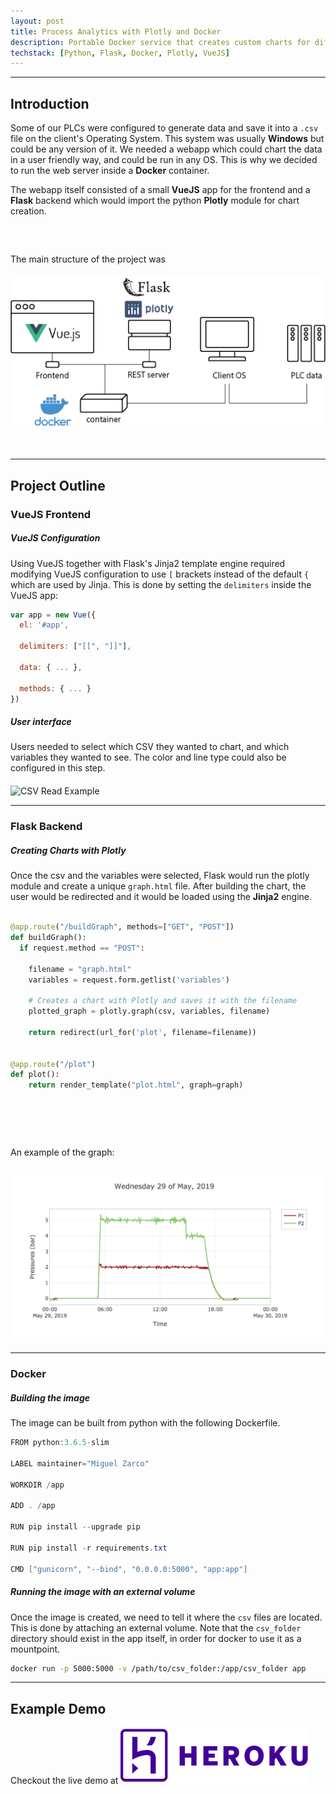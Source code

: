```yaml
---
layout: post
title: Process Analytics with Plotly and Docker
description: Portable Docker service that creates custom charts for different process readings. 
techstack: [Python, Flask, Docker, Plotly, VueJS]
---
```


---

## Introduction

Some of our PLCs were configured to generate data and save it into a `.csv` file on the client's Operating System. This system was usually **Windows** but could be any version of it. We needed a webapp which could chart the data in a user friendly way, and could be run in any OS. This is why we decided to run the web server inside a **Docker** container.

The webapp itself consisted of a small **VueJS** app for the frontend and a **Flask** backend which would import the python **Plotly** module for chart creation.

<p class="center" style="margin-top: 60px"> The main structure of the project was </p>

<div class="center-div" style="max-width: 700px; margin-top: 20px; margin-bottom: 50px;">
	<img src="/assets/images/Plotly-Docker.png" alt="Plotly Docker">
</div>


---

## Project Outline

### VueJS Frontend

##### VueJS Configuration

Using VueJS together with Flask's Jinja2 template engine required modifying VueJS configuration to use `[` brackets instead of the default `{` which are used by Jinja. This is done by setting the `delimiters` inside the VueJS app:

```javascript
var app = new Vue({
  el: '#app',
	
  delimiters: ["[[", "]]"],
	
  data: { ... },

  methods: { ... }
})
```

##### User interface
	
Users needed to select which CSV they wanted to chart, and which variables they wanted to see. The color and line type could also be configured in this step.

<div class="center-div" style="max-width: 700px; margin-top: 20px;">
	<img src="/assets/examples/csv-read-example.png" alt="CSV Read Example">
</div>

---

### Flask Backend

##### Creating Charts with Plotly

Once the csv and the variables were selected, Flask would run the plotly module and create a unique `graph.html` file. After building the chart, the user would be redirected and it would be loaded using the **Jinja2** engine.

```python

@app.route("/buildGraph", methods=["GET", "POST"])
def buildGraph():
  if request.method == "POST":

    filename = "graph.html"
    variables = request.form.getlist('variables')

    # Creates a chart with Plotly and saves it with the filename
    plotted_graph = plotly.graph(csv, variables, filename)
    
    return redirect(url_for('plot', filename=filename))


@app.route("/plot")
def plot():
	return render_template("plot.html", graph=graph)

```


<br />

<p class="center" style="margin-top: 60px"> An example of the graph: </p>


<div class="center-div" style="max-width: 900px; margin-top: 20px;">
	<img src="/assets/examples/graph-example.png" alt="Geaph example">
</div>


---

### Docker

##### Building the image

The image can be built from python with the following Dockerfile.

```java
FROM python:3.6.5-slim

LABEL maintainer="Miguel Zarco"

WORKDIR /app

ADD . /app

RUN pip install --upgrade pip

RUN pip install -r requirements.txt

CMD ["gunicorn", "--bind", "0.0.0.0:5000", "app:app"]
```

##### Running the image with an external volume

Once the image is created, we need to tell it where the `csv` files are located. This is done by attaching an external volume. Note that the `csv_folder` directory should exist in the app itself, in order for docker to use it as a mountpoint.

```bash
docker run -p 5000:5000 -v /path/to/csv_folder:/app/csv_folder app
```



---

## Example Demo

Checkout the live demo at <a href="http://graphup.herokuapp.com/" target="_blank"><img class="inline-image" src="/assets/Heroku.png" alt="Heroku"></a>



